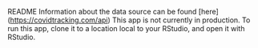 README
Information about the data source can be found [here] (https://covidtracking.com/api)
This app is not currently in production. To run this app, clone it to a location local to your RStudio, and open it with RStudio.